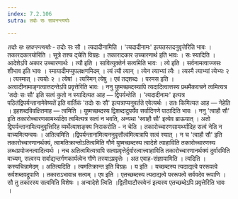 ```yaml
---
index: 7.2.106
sutra: तदोः सः सावनन्त्ययोः

---
```

_तदोः सः सावनन्त्ययोः_ - तदोः सः सौ । त्यदादीनामिति । 'त्यदादीनामः' इत्यतस्तदनुवृत्तेरिति भावः । तकारदकारयोरिति । सूत्रे तश्च द्चेति विग्रहः । तकारादकार उच्चारणार्थ इति भावः । सः स्यादिति । आदेशेऽपि अकार उच्चारणार्थः । त्यौ इति । सावित्युक्तेर्न सत्वमिति भावः । त्ये इति । सर्वनामत्वाज्जसः शीभाव इति भावः । स्मायादीमप्युपलक्षणमिदम् । त्यं त्यौ त्यान् । त्येन त्याभ्यां त्यैः । त्यस्मै त्याभ्यां त्येभ्यः २ । त्यस्मात् । त्ययोः २ । त्येषां । त्यस्मिन् त्येषु । एवं तद्शब्दः । परमस इति । अत्वादीनामाङ्गत्वात्तदन्तेऽपि प्रवृत्तेरिति भावः । ननु युष्मच्छब्दस्यापि त्यदादित्वात्तस्य प्रथमैकवचने त्वमित्यत्र 'तदोः सः सौ' इति सत्वं कुतो न स्यादित्यत आह — द्विपर्यन्तेति । 'त्यदादीनामः' इत्यत्र पठितंद्विपर्यन्तानामेवेष्यते॑ इति वार्तिकं 'तदोः सः सौ' इत्यत्राप्यनुवर्तते एवेत्यर्थः । ततः किमित्यत आह — नेहेति । इहशब्दविवक्षितमाह — त्वमिति । युष्मच्छब्दस्य द्विशब्दादुपर्येव सर्वादिगणे पाठादिति भावः । ननु 'त्वाहौ सौ' इति तकारोच्चारणसामर्थ्यादेव त्वमित्यत्र सत्वं न भवति, अन्यथा 'स्वाहौ सौ' इत्येव ब्राऊयात् । अतो द्विपर्यन्तानामित्यनुवृत्तिरिह व्यर्थेत्याशङ्क्य निराकरोति - न चेति । तकारोच्चारणसामर्थ्यादिह सत्वं नेति न वाच्यमित्यन्वयः । अतित्वमिति ।द्विपर्यन्ताना॑मित्यननुवृत्तौत्व॑मित्यत्रापि सत्वं स्यात् । न च 'त्वाहौ सौ' इति तकारोच्चारणानर्थक्यं, त्वामतिक्रान्तोऽतित्वमिति गौणे युष्मच्छब्दस्य त्वादेशे त्वाहाविति तकारोच्चारणस्य लब्धप्रयोजनत्वादित्यर्थः । नच अतित्वमित्यत्रापि सत्वप्रवृत्तेर्दुर्वारत्वात्त्वाहाविति तकारोच्चारणानर्थक्यं दुर्वारमिति वाच्यम्, सत्वस्य सर्वाद्यन्तर्गणकार्यत्वेन गौणे तस्याऽप्रवृत्तेः । अत एवाह-संज्ञायामिति । त्यदिति । कस्यचिन्नामेदम् । अतित्यदिति । त्यमतिक्रान्त इति विग्रहः । य इति । यच्छब्दस्य त्यदाद्यत्वे पररूपत्वे सर्वशब्दवद्रूपाणि । तकाराऽभावान्न सत्वम् । एष इति । एतच्छब्दस्य त्यदाद्यत्वे पररूपत्वे सर्ववदेव रूपाणि । सौ तु तकारस्य सत्वमिति विशेषः । अन्वादेशे त्विति ।द्वितीयाटौस्स्वेनः॑ इत्यस्य एतच्छब्देऽपि प्रवृत्तेरिति भावः ।